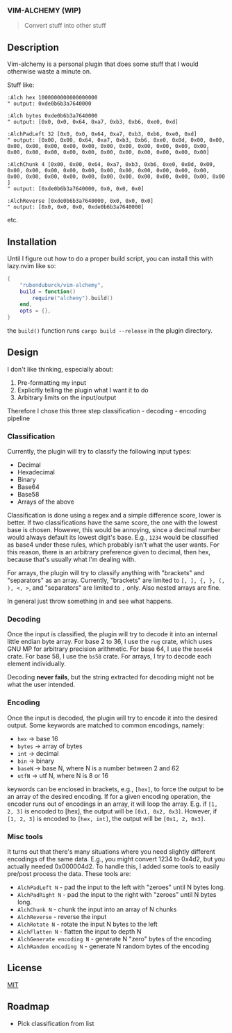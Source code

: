 
### VIM-ALCHEMY (WIP)

> Convert stuff into other stuff

## Description

Vim-alchemy is a personal plugin that does some stuff that I would otherwise waste a minute on.

Stuff like:
```vim
:Alch hex 1000000000000000000
" output: 0xde0b6b3a7640000
```

```vim
:Alch bytes 0xde0b6b3a7640000
" output: [0x0, 0x0, 0x64, 0xa7, 0xb3, 0xb6, 0xe0, 0xd]
```

```vim
:AlchPadLeft 32 [0x0, 0x0, 0x64, 0xa7, 0xb3, 0xb6, 0xe0, 0xd]
" output: [0x00, 0x00, 0x64, 0xa7, 0xb3, 0xb6, 0xe0, 0x0d, 0x00, 0x00, 0x00, 0x00, 0x00, 0x00, 0x00, 0x00, 0x00, 0x00, 0x00, 0x00, 0x00, 0x00, 0x00, 0x00, 0x00, 0x00, 0x00, 0x00, 0x00, 0x00, 0x00, 0x00]
```

```vim
:AlchChunk 4 [0x00, 0x00, 0x64, 0xa7, 0xb3, 0xb6, 0xe0, 0x0d, 0x00, 0x00, 0x00, 0x00, 0x00, 0x00, 0x00, 0x00, 0x00, 0x00, 0x00, 0x00, 0x00, 0x00, 0x00, 0x00, 0x00, 0x00, 0x00, 0x00, 0x00, 0x00, 0x00, 0x00 ]
" output: [0xde0b6b3a7640000, 0x0, 0x0, 0x0]
```

```vim
:AlchReverse [0xde0b6b3a7640000, 0x0, 0x0, 0x0]
" output: [0x0, 0x0, 0x0, 0xde0b6b3a7640000]
```

etc.

## Installation

Until I figure out how to do a proper build script, you can install this with lazy.nvim like so:
```lua
{
	"rubenduburck/vim-alchemy",
    build = function()
        require("alchemy").build()
    end,
    opts = {},
}
```
the ```build()``` function runs ```cargo build --release``` in the plugin directory.

## Design
I don't like thinking, especially about:
1. Pre-formatting my input
2. Explicitly telling the plugin what I want it to do
3. Arbitrary limits on the input/output

Therefore I chose this three step classification - decoding - encoding pipeline

### Classification

Currently, the plugin will try to classify the following input types:
* Decimal
* Hexadecimal
* Binary
* Base64
* Base58
* Arrays of the above

Classification is done using a regex and a simple difference score, lower is better.
If two classifications have the same score, the one with the lowest base is chosen.
However, this would be annoying, since a decimal number would always default its lowest digit's base.
E.g., ```1234``` would be classified as base4 under these rules, which probably isn't what the user wants.
For this reason, there is an arbitrary preference given to decimal, then hex, because that's usually what I'm dealing with.

For arrays, the plugin will try to classify anything with "brackets" and "separators" as an array.
Currently, "brackets" are limited to ```[, ], {, }, (, ), <, >```, and "separators" are limited to ```,``` only.
Also nested arrays are fine.

In general just throw something in and see what happens.

### Decoding

Once the input is classified, the plugin will try to decode it into an internal little endian byte array.
For base 2 to 36, I use the ```rug``` crate, which uses GNU MP for arbitrary precision arithmetic. 
For base 64, I use the ```base64``` crate.
For base 58, I use the ```bs58``` crate.
For arrays, I try to decode each element individually.

Decoding **never fails**, but the string extracted for decoding might not be what the user intended.

### Encoding

Once the input is decoded, the plugin will try to encode it into the desired output.
Some keywords are matched to common encodings, namely:
* ```hex``` -> base 16
* ```bytes``` -> array of bytes
* ```int``` -> decimal
* ```bin``` -> binary
* ```baseN``` -> base N, where N is a number between 2 and 62
* ```utfN``` -> utf N, where N is 8 or 16

keywords can be enclosed in brackets, e.g., ```[hex]```, to force the output to be an array of the desired encoding.
If for a given encoding operation, the encoder runs out of encodings in an array, it will loop the array.
E.g. if ```[1, 2, 3]``` is encoded to [hex], the output will be ```[0x1, 0x2, 0x3]```.
However, if ```[1, 2, 3]``` is encoded to ```[hex, int]```, the output will be ```[0x1, 2, 0x3]```.

### Misc tools

It turns out that there's many situations where you need slightly different encodings of the same data.
E.g., you might convert 1234 to 0x4d2, but you actually needed 0x000004d2.
To handle this, I added some tools to easily pre/post process the data.
These tools are:
* ```AlchPadLeft N``` - pad the input to the left with "zeroes" until N bytes long.
* ```AlchPadRight N``` - pad the input to the right with "zeroes" until N bytes long.
* ```AlchChunk N``` - chunk the input into an array of N chunks
* ```AlchReverse``` - reverse the input
* ```AlchRotate N``` - rotate the input N bytes to the left
* ```AlchFlatten N``` - flatten the input to depth N
* ```AlchGenerate encoding N``` - generate N "zero" bytes of the encoding
* ```AlchRandom encoding N``` - generate N random bytes of the encoding

## License
[MIT](https://choosealicense.com/licenses/mit/)

## Roadmap
* Pick classification from list

